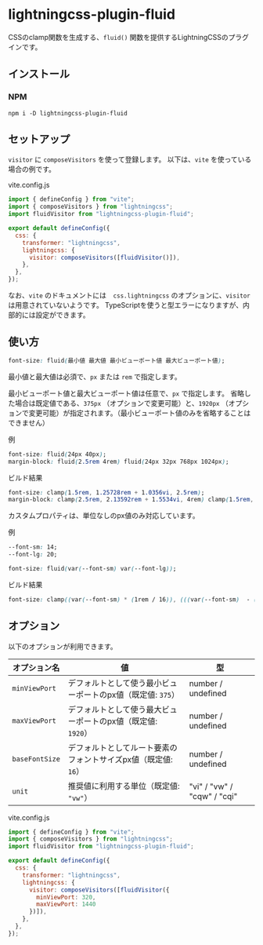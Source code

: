# lightningcss-plugin-fluid

CSSのclamp関数を生成する、`fluid()` 関数を提供するLightningCSSのプラグインです。



## インストール

### NPM

```
npm i -D lightningcss-plugin-fluid
```


## セットアップ


`visitor` に `composeVisitors` を使って登録します。
以下は、`vite` を使っている場合の例です。


vite.config.js
```javascript
import { defineConfig } from "vite";
import { composeVisitors } from "lightningcss";
import fluidVisitor from "lightningcss-plugin-fluid";

export default defineConfig({
  css: {
    transformer: "lightningcss",
    lightningcss: {
      visitor: composeVisitors([fluidVisitor()]),
    },
  },
});
```

なお、`vite` のドキュメントには　`css.lightningcss` のオプションに、`visitor` は用意されていないようです。
TypeScriptを使うと型エラーになりますが、内部的には設定ができます。


## 使い方

```css
font-size: fluid(最小値 最大値 最小ビューポート値 最大ビューポート値);
```


最小値と最大値は必須で、`px` または `rem` で指定します。

最小ビューポート値と最大ビューポート値は任意で、`px` で指定します。
省略した場合は既定値である、`375px` （オプションで変更可能）と、`1920px` （オプションで変更可能）が指定されます。（最小ビューポート値のみを省略することはできません）

例
```css
font-size: fluid(24px 40px);
margin-block: fluid(2.5rem 4rem) fluid(24px 32px 768px 1024px);
```



ビルド結果
```css
font-size: clamp(1.5rem, 1.25728rem + 1.0356vi, 2.5rem);
margin-block: clamp(2.5rem, 2.13592rem + 1.5534vi, 4rem) clamp(1.5rem, 0rem + 3.125vi, 2rem);
```

カスタムプロパティは、単位なしのpx値のみ対応しています。


例
```css
--font-sm: 14;
--font-lg: 20;

font-size: fluid(var(--font-sm) var(--font-lg));
```



ビルド結果
```css
font-size: clamp((var(--font-sm) * (1rem / 16)), (((var(--font-sm)  - ((var(--font-lg)  - var(--font-sm)) / (1920 - 375)) * 375 ) * (1rem / 16))  + ( ((var(--font-lg)  - var(--font-sm)) / (1920 - 375)) * 100vi)), (var(--font-lg) * (1rem / 16)));
```


## オプション

以下のオプションが利用できます。

| オプション名 | 値 | 型   |
| --- | --- | --- |
| `minViewPort` | デフォルトとして使う最小ビューポートのpx値（既定値: `375`）  | number / undefined  |
| `maxViewPort`  |  デフォルトとして使う最大ビューポートのpx値（既定値: `1920`）  | number / undefined |
| `baseFontSize`  | デフォルトとしてルート要素のフォントサイズpx値（既定値: `16`） | number / undefined |
| `unit`  | 推奨値に利用する単位（既定値: `"vw"`） | "vi" / "vw" / "cqw" / "cqi" |


vite.config.js
```javascript
import { defineConfig } from "vite";
import { composeVisitors } from "lightningcss";
import fluidVisitor from "lightningcss-plugin-fluid";

export default defineConfig({
  css: {
    transformer: "lightningcss",
    lightningcss: {
      visitor: composeVisitors([fluidVisitor({
        minViewPort: 320,
        maxViewPort: 1440
      })]),
    },
  },
});
```
